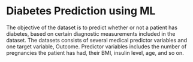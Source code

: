 # Diabetes Prediction using ML
The objective of the dataset is to predict whether or not a patient has diabetes, based on certain diagnostic measurements included in the dataset. The datasets consists of several medical predictor variables and one target variable, Outcome. Predictor variables includes the number of pregnancies the patient has had, their BMI, insulin level, age, and so on.
